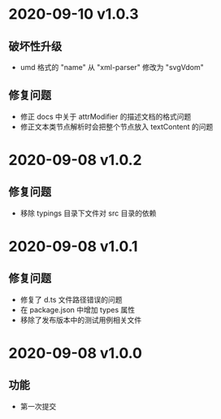 # 2020-09-10 v1.0.3

## 破坏性升级

- umd 格式的 "name" 从 "xml-parser" 修改为 "svgVdom"

## 修复问题

- 修正 docs 中关于 attrModifier 的描述文档的格式问题
- 修正文本类节点解析时会把整个节点放入 textContent 的问题

# 2020-09-08 v1.0.2

## 修复问题

- 移除 typings 目录下文件对 src 目录的依赖

# 2020-09-08 v1.0.1

## 修复问题

- 修复了 d.ts 文件路径错误的问题
- 在 package.json 中增加 types 属性
- 移除了发布版本中的测试用例相关文件

# 2020-09-08 v1.0.0

## 功能

- 第一次提交